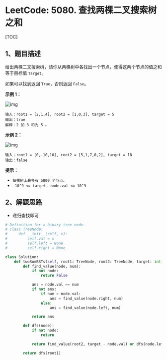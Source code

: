 # LeetCode: 5080. 查找两棵二叉搜索树之和

[TOC]

## 1、题目描述

给出两棵二叉搜索树，请你从两棵树中各找出一个节点，使得这两个节点的值之和等于目标值 `Target`。

如果可以找到返回 `True`，否则返回 `False`。

 

**示例 1：**

![img](http://markdown-images-1251766755.cos.ap-beijing.myqcloud.com/notebook/2019-10-07-051336.png)

```
输入：root1 = [2,1,4], root2 = [1,0,3], target = 5
输出：true
解释：2 加 3 和为 5 。
```

**示例 2：**

![img](http://markdown-images-1251766755.cos.ap-beijing.myqcloud.com/notebook/2019-10-07-051344.png)

```
输入：root1 = [0,-10,10], root2 = [5,1,7,0,2], target = 18
输出：false
```

**提示：**

-   `每棵树上最多有 5000 个节点。`
-   `-10^9 <= target, node.val <= 10^9`



## 2、解题思路

-   递归查找即可



```python
# Definition for a binary tree node.
# class TreeNode:
#     def __init__(self, x):
#         self.val = x
#         self.left = None
#         self.right = None

class Solution:
    def twoSumBSTs(self, root1: TreeNode, root2: TreeNode, target: int) -> bool:
        def find_value(node, num):
            if not node:
                return False

            ans = node.val == num
            if not ans:
                if num > node.val:
                    ans = find_value(node.right, num)
                else:
                    ans = find_value(node.left, num)

            return ans

        def dfs(node):
            if not node:
                return

            return find_value(root2, target - node.val) or dfs(node.left) or dfs(node.right)

        return dfs(root1)

```

